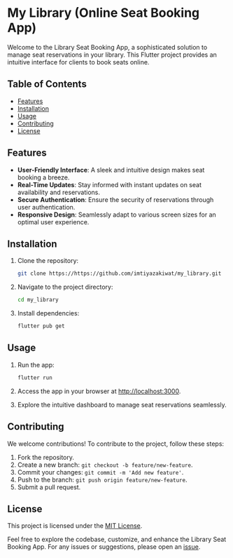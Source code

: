 # My Library (Online Seat Booking App)

Welcome to the Library Seat Booking App, a sophisticated solution to manage seat reservations in your library. This Flutter project provides an intuitive interface for clients to book seats online.

## Table of Contents
- [Features](#features)
- [Installation](#installation)
- [Usage](#usage)
- [Contributing](#contributing)
- [License](#license)

## Features

- **User-Friendly Interface**: A sleek and intuitive design makes seat booking a breeze.
- **Real-Time Updates**: Stay informed with instant updates on seat availability and reservations.
- **Secure Authentication**: Ensure the security of reservations through user authentication.
- **Responsive Design**: Seamlessly adapt to various screen sizes for an optimal user experience.

## Installation

1. Clone the repository:

   ```bash
   git clone https://https://github.com/imtiyazakiwat/my_library.git
   ```

2. Navigate to the project directory:

   ```bash
   cd my_library
   ```

3. Install dependencies:

   ```bash
   flutter pub get
   ```

## Usage

1. Run the app:

   ```bash
   flutter run
   ```

2. Access the app in your browser at [http://localhost:3000](http://localhost:3000).

3. Explore the intuitive dashboard to manage seat reservations seamlessly.

## Contributing

We welcome contributions! To contribute to the project, follow these steps:

1. Fork the repository.
2. Create a new branch: `git checkout -b feature/new-feature`.
3. Commit your changes: `git commit -m 'Add new feature'`.
4. Push to the branch: `git push origin feature/new-feature`.
5. Submit a pull request.

## License

This project is licensed under the [MIT License](LICENSE).



Feel free to explore the codebase, customize, and enhance the Library Seat Booking App. For any issues or suggestions, please open an [issue](https://github.com/imtiyazakiwat/my_library/issues).


